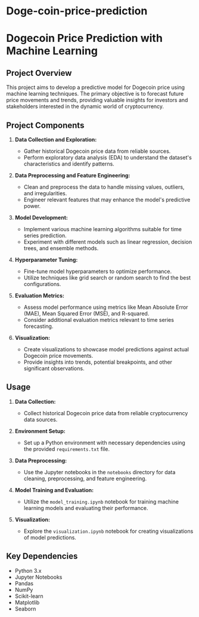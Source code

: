 # Doge-coin-price-prediction
# Dogecoin Price Prediction with Machine Learning

## Project Overview

This project aims to develop a predictive model for Dogecoin price using machine learning techniques. The primary objective is to forecast future price movements and trends, providing valuable insights for investors and stakeholders interested in the dynamic world of cryptocurrency.

## Project Components

1. **Data Collection and Exploration:**
   - Gather historical Dogecoin price data from reliable sources.
   - Perform exploratory data analysis (EDA) to understand the dataset's characteristics and identify patterns.

2. **Data Preprocessing and Feature Engineering:**
   - Clean and preprocess the data to handle missing values, outliers, and irregularities.
   - Engineer relevant features that may enhance the model's predictive power.

3. **Model Development:**
   - Implement various machine learning algorithms suitable for time series prediction.
   - Experiment with different models such as linear regression, decision trees, and ensemble methods.

4. **Hyperparameter Tuning:**
   - Fine-tune model hyperparameters to optimize performance.
   - Utilize techniques like grid search or random search to find the best configurations.

5. **Evaluation Metrics:**
   - Assess model performance using metrics like Mean Absolute Error (MAE), Mean Squared Error (MSE), and R-squared.
   - Consider additional evaluation metrics relevant to time series forecasting.

6. **Visualization:**
   - Create visualizations to showcase model predictions against actual Dogecoin price movements.
   - Provide insights into trends, potential breakpoints, and other significant observations.

## Usage

1. **Data Collection:**
   - Collect historical Dogecoin price data from reliable cryptocurrency data sources.

2. **Environment Setup:**
   - Set up a Python environment with necessary dependencies using the provided `requirements.txt` file.

3. **Data Preprocessing:**
   - Use the Jupyter notebooks in the `notebooks` directory for data cleaning, preprocessing, and feature engineering.

4. **Model Training and Evaluation:**
   - Utilize the `model_training.ipynb` notebook for training machine learning models and evaluating their performance.

5. **Visualization:**
   - Explore the `visualization.ipynb` notebook for creating visualizations of model predictions.

## Key Dependencies

- Python 3.x
- Jupyter Notebooks
- Pandas
- NumPy
- Scikit-learn
- Matplotlib
- Seaborn
